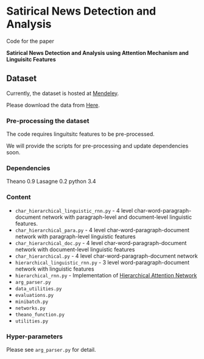 # Satirical News Detection and Analysis

Code for the paper

**Satirical News Detection and Analysis using Attention Mechanism and Linguisitc Features** 

## Dataset

Currently, the dataset is hosted at [Mendeley](http://www.mendeley.com). 

Please download the data from [Here](https://data.mendeley.com/datasets/hx3rzw5dwt/draft?a=377d5571-af17-4e61-bf77-1b77b88316de).

### Pre-processing the dataset

The code requires linguitsitc features to be pre-processed.

We will provide the scripts for pre-processing and update dependencies soon.

### Dependencies

Theano 0.9
Lasagne 0.2
python 3.4

### Content

* `char_hierarchical_linguistic_rnn.py` - 4 level char-word-paragraph-document network with paragraph-level and document-level                                                     linguistic features.
* `char_hierarchical_para.py` - 4 level char-word-paragraph-document network with paragraph-level linguistic features
* `char_hierarchical_doc.py` - 4 level char-word-paragraph-document network with document-level linguistic features
* `char_hierarchical.py` - 4 level char-word-paragraph-document network
* `hierarchical_linguistic_rnn.py` - 3 level word-paragraph-document network with linguistic features
* `hierarchical_rnn.py` - Implementation of [Hierarchical Attention Network](https://www.cs.cmu.edu/~diyiy/docs/naacl16.pdf)
* `arg_parser.py`
* `data_utilities.py`
* `evaluations.py`
* `minibatch.py`
* `networks.py`
* `theano_function.py`
* `utilities.py`

### Hyper-parameters

Please see `arg_parser.py` for detail.




